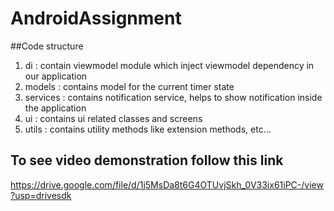 # AndroidAssignment

##Code structure

1. di : contain viewmodel module which inject viewmodel dependency in our application
2. models : contains model for the current timer state
3. services : contains notification service, helps to show notification inside the application
4. ui : contains ui related classes and screens
5. utils : contains utility methods like extension methods, etc...

## To see video demonstration follow this link

https://drive.google.com/file/d/1j5MsDa8t6G4OTUvjSkh_0V33ix61iPC-/view?usp=drivesdk
